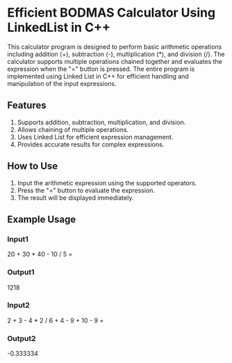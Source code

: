 # Efficient BODMAS Calculator Using LinkedList in C++

This calculator program is designed to perform basic arithmetic operations including addition (+), subtraction (-), multiplication (*), and division (/). The calculator supports multiple operations chained together and evaluates the expression when the "=" button is pressed. The entire program is implemented using Linked List in C++ for efficient handling and manipulation of the input expressions.

## **Features**
1. Supports addition, subtraction, multiplication, and division.
2. Allows chaining of multiple operations.
3. Uses Linked List for efficient expression management.
4. Provides accurate results for complex expressions.
   
## **How to Use**
1. Input the arithmetic expression using the supported operators.
2. Press the "=" button to evaluate the expression.
3. The result will be displayed immediately.

## **Example Usage**
### **Input1**
20 + 30 * 40 - 10 / 5 = 
### **Output1**
1218


### **Input2**
2 + 3 - 4 * 2 / 6 + 4 - 9 + 10 - 9 =

### **Output2**
-0.333334
